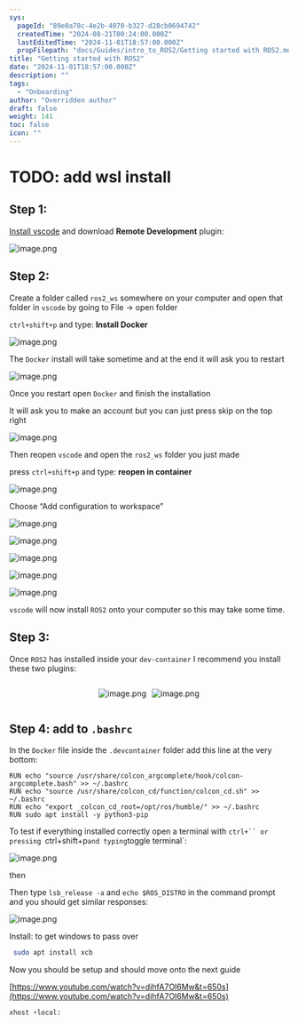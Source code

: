 ```yaml
---
sys:
  pageId: "89e0a78c-4e2b-4070-b327-d28cb0694742"
  createdTime: "2024-08-21T00:24:00.000Z"
  lastEditedTime: "2024-11-01T18:57:00.000Z"
  propFilepath: "docs/Guides/intro_to_ROS2/Getting started with ROS2.md"
title: "Getting started with ROS2"
date: "2024-11-01T18:57:00.000Z"
description: ""
tags:
  - "Onboarding"
author: "Overridden author"
draft: false
weight: 141
toc: false
icon: ""
---
```


# TODO: add wsl install

## Step 1:

[Install vscode](https://code.visualstudio.com/download) and download **Remote Development** plugin:

![image.png](https://prod-files-secure.s3.us-west-2.amazonaws.com/d518164a-d88e-44d1-a4ee-3adb3bd8bce0/efb52993-1881-4a40-b95e-6f020334f022/image.png?X-Amz-Algorithm=AWS4-HMAC-SHA256&X-Amz-Content-Sha256=UNSIGNED-PAYLOAD&X-Amz-Credential=ASIAZI2LB466S2VHWUCS%2F20250428%2Fus-west-2%2Fs3%2Faws4_request&X-Amz-Date=20250428T082956Z&X-Amz-Expires=3600&X-Amz-Security-Token=IQoJb3JpZ2luX2VjENj%2F%2F%2F%2F%2F%2F%2F%2F%2F%2FwEaCXVzLXdlc3QtMiJIMEYCIQDSkecjepQcEmoMBA3KsEyiBJV3DQ90TNB6AQA3ksMyxgIhAPtuZjaalJTZkKHeZGCRgUVlzR%2BOSmoUXIbUbN4N%2Ba9OKv8DCHEQABoMNjM3NDIzMTgzODA1Igxce8nNLoIB5rAAHCkq3AN0UTz6zPov%2BKIjea7cnBWonabvOVvBq5aTufftd4Ckv8rV3KWGlmsz%2F2gOmebmoVUmT2KAYy08RhPueSwhOYDF6CaIZki4hDsK9uK%2F%2B%2Fzi%2FMd%2BwMIxO4poDDXGron0VJy%2Bl9GNiKz3KZDP7cycnl0HZCu%2FB0loDhZOUdc3KLm7pm7iUusls1Qmh9bg2AdiLsT68mvdamQ5I4Wpag%2FJD2S9aZyL7YX27839sa5%2BwZs0TZ8mwfTdcBUVS6s5GFvQSxcmY6CCOOlFx2%2B7qG%2FD1q1%2BHh%2BRXrgS0GFmG%2FajE%2F3gTNeL92qCElxz2lGvn33XALYXOMQ1k8LNxk8iIFXQnkcfB76vpvvK4KmG53ycXYSQeHDMLTopYzi12CM5XKvPCL%2F1tZBhMVetmnYJME4FHJq0V1QFlrj11fKvj5GM6iAczKKeIKl%2B8Z%2F9x724iAoC2pfhb4G9gChmFzgeU5FTgOhdsLj%2B9tg9EX4lyc5N21huKu7F6V4skygOK%2Bc8ybKM%2BDrfU%2FFClDrxciKWwCUWt%2BgxJ%2BHAYoQrQiv0VsIkDb5AmkkB0dz8dqpo6gKKEEMdwKurx3W0yC3BIicFuf5MzOl6YK%2BlYFoJAs9Yr0YYzQozzkg4Y1DVsGp832lXFDDg5rzABjqkAYltduVVlOSY1Tbox1QhM4vbx3QdmOvGMjUR5M4akTqIwkBNPhyUzRRfzy60nfVbAmRakNLHvIMPGFqAUP1B8DyRc8mdLTVMSM3A2Bgt8GLIfgNV6GShFjGQl0NtH7MLUIVDDfJM0A%2FX1Ml6JdDoMijSE1ZqADAitPNPOUVPOESiGRyipo%2BHxV92pDr7CLkdHmUOoxYCn77CnNBnx7QA6sLHRbmA&X-Amz-Signature=34e323f68584b09d5c9e556eda84a6349abcc0b006f94d0665e9e62921b1a481&X-Amz-SignedHeaders=host&x-id=GetObject)

## Step 2:

Create a folder called `ros2_ws` somewhere on your computer and open that folder in `vscode` by going to File → open folder 

`ctrl+shift+p` and type: **Install Docker**

![image.png](https://prod-files-secure.s3.us-west-2.amazonaws.com/d518164a-d88e-44d1-a4ee-3adb3bd8bce0/2269dc0e-1cd5-47ff-bceb-c04ad9b2eab0/image.png?X-Amz-Algorithm=AWS4-HMAC-SHA256&X-Amz-Content-Sha256=UNSIGNED-PAYLOAD&X-Amz-Credential=ASIAZI2LB466S2VHWUCS%2F20250428%2Fus-west-2%2Fs3%2Faws4_request&X-Amz-Date=20250428T082957Z&X-Amz-Expires=3600&X-Amz-Security-Token=IQoJb3JpZ2luX2VjENj%2F%2F%2F%2F%2F%2F%2F%2F%2F%2FwEaCXVzLXdlc3QtMiJIMEYCIQDSkecjepQcEmoMBA3KsEyiBJV3DQ90TNB6AQA3ksMyxgIhAPtuZjaalJTZkKHeZGCRgUVlzR%2BOSmoUXIbUbN4N%2Ba9OKv8DCHEQABoMNjM3NDIzMTgzODA1Igxce8nNLoIB5rAAHCkq3AN0UTz6zPov%2BKIjea7cnBWonabvOVvBq5aTufftd4Ckv8rV3KWGlmsz%2F2gOmebmoVUmT2KAYy08RhPueSwhOYDF6CaIZki4hDsK9uK%2F%2B%2Fzi%2FMd%2BwMIxO4poDDXGron0VJy%2Bl9GNiKz3KZDP7cycnl0HZCu%2FB0loDhZOUdc3KLm7pm7iUusls1Qmh9bg2AdiLsT68mvdamQ5I4Wpag%2FJD2S9aZyL7YX27839sa5%2BwZs0TZ8mwfTdcBUVS6s5GFvQSxcmY6CCOOlFx2%2B7qG%2FD1q1%2BHh%2BRXrgS0GFmG%2FajE%2F3gTNeL92qCElxz2lGvn33XALYXOMQ1k8LNxk8iIFXQnkcfB76vpvvK4KmG53ycXYSQeHDMLTopYzi12CM5XKvPCL%2F1tZBhMVetmnYJME4FHJq0V1QFlrj11fKvj5GM6iAczKKeIKl%2B8Z%2F9x724iAoC2pfhb4G9gChmFzgeU5FTgOhdsLj%2B9tg9EX4lyc5N21huKu7F6V4skygOK%2Bc8ybKM%2BDrfU%2FFClDrxciKWwCUWt%2BgxJ%2BHAYoQrQiv0VsIkDb5AmkkB0dz8dqpo6gKKEEMdwKurx3W0yC3BIicFuf5MzOl6YK%2BlYFoJAs9Yr0YYzQozzkg4Y1DVsGp832lXFDDg5rzABjqkAYltduVVlOSY1Tbox1QhM4vbx3QdmOvGMjUR5M4akTqIwkBNPhyUzRRfzy60nfVbAmRakNLHvIMPGFqAUP1B8DyRc8mdLTVMSM3A2Bgt8GLIfgNV6GShFjGQl0NtH7MLUIVDDfJM0A%2FX1Ml6JdDoMijSE1ZqADAitPNPOUVPOESiGRyipo%2BHxV92pDr7CLkdHmUOoxYCn77CnNBnx7QA6sLHRbmA&X-Amz-Signature=c55f9dcb0bbdc8b075f0035a4d3cdc0dd2e6aaaeaccc42fb4826bb51f12af0c6&X-Amz-SignedHeaders=host&x-id=GetObject)

The `Docker` install will take sometime and at the end it will ask you to restart

![image.png](https://prod-files-secure.s3.us-west-2.amazonaws.com/d518164a-d88e-44d1-a4ee-3adb3bd8bce0/ed233f78-be33-4b1f-b89c-9c346c0e961e/image.png?X-Amz-Algorithm=AWS4-HMAC-SHA256&X-Amz-Content-Sha256=UNSIGNED-PAYLOAD&X-Amz-Credential=ASIAZI2LB466S2VHWUCS%2F20250428%2Fus-west-2%2Fs3%2Faws4_request&X-Amz-Date=20250428T082956Z&X-Amz-Expires=3600&X-Amz-Security-Token=IQoJb3JpZ2luX2VjENj%2F%2F%2F%2F%2F%2F%2F%2F%2F%2FwEaCXVzLXdlc3QtMiJIMEYCIQDSkecjepQcEmoMBA3KsEyiBJV3DQ90TNB6AQA3ksMyxgIhAPtuZjaalJTZkKHeZGCRgUVlzR%2BOSmoUXIbUbN4N%2Ba9OKv8DCHEQABoMNjM3NDIzMTgzODA1Igxce8nNLoIB5rAAHCkq3AN0UTz6zPov%2BKIjea7cnBWonabvOVvBq5aTufftd4Ckv8rV3KWGlmsz%2F2gOmebmoVUmT2KAYy08RhPueSwhOYDF6CaIZki4hDsK9uK%2F%2B%2Fzi%2FMd%2BwMIxO4poDDXGron0VJy%2Bl9GNiKz3KZDP7cycnl0HZCu%2FB0loDhZOUdc3KLm7pm7iUusls1Qmh9bg2AdiLsT68mvdamQ5I4Wpag%2FJD2S9aZyL7YX27839sa5%2BwZs0TZ8mwfTdcBUVS6s5GFvQSxcmY6CCOOlFx2%2B7qG%2FD1q1%2BHh%2BRXrgS0GFmG%2FajE%2F3gTNeL92qCElxz2lGvn33XALYXOMQ1k8LNxk8iIFXQnkcfB76vpvvK4KmG53ycXYSQeHDMLTopYzi12CM5XKvPCL%2F1tZBhMVetmnYJME4FHJq0V1QFlrj11fKvj5GM6iAczKKeIKl%2B8Z%2F9x724iAoC2pfhb4G9gChmFzgeU5FTgOhdsLj%2B9tg9EX4lyc5N21huKu7F6V4skygOK%2Bc8ybKM%2BDrfU%2FFClDrxciKWwCUWt%2BgxJ%2BHAYoQrQiv0VsIkDb5AmkkB0dz8dqpo6gKKEEMdwKurx3W0yC3BIicFuf5MzOl6YK%2BlYFoJAs9Yr0YYzQozzkg4Y1DVsGp832lXFDDg5rzABjqkAYltduVVlOSY1Tbox1QhM4vbx3QdmOvGMjUR5M4akTqIwkBNPhyUzRRfzy60nfVbAmRakNLHvIMPGFqAUP1B8DyRc8mdLTVMSM3A2Bgt8GLIfgNV6GShFjGQl0NtH7MLUIVDDfJM0A%2FX1Ml6JdDoMijSE1ZqADAitPNPOUVPOESiGRyipo%2BHxV92pDr7CLkdHmUOoxYCn77CnNBnx7QA6sLHRbmA&X-Amz-Signature=dcf1b44a82e165878faa6d3069b25da9873e5274d7ea2fedaf917e73defa3c34&X-Amz-SignedHeaders=host&x-id=GetObject)

Once you restart open `Docker` and finish the installation

It will ask you to make an account but you can just press skip on the top right

![image.png](https://prod-files-secure.s3.us-west-2.amazonaws.com/d518164a-d88e-44d1-a4ee-3adb3bd8bce0/21010ad9-1659-4fd9-9f59-9932a09b2a3d/image.png?X-Amz-Algorithm=AWS4-HMAC-SHA256&X-Amz-Content-Sha256=UNSIGNED-PAYLOAD&X-Amz-Credential=ASIAZI2LB466S2VHWUCS%2F20250428%2Fus-west-2%2Fs3%2Faws4_request&X-Amz-Date=20250428T082957Z&X-Amz-Expires=3600&X-Amz-Security-Token=IQoJb3JpZ2luX2VjENj%2F%2F%2F%2F%2F%2F%2F%2F%2F%2FwEaCXVzLXdlc3QtMiJIMEYCIQDSkecjepQcEmoMBA3KsEyiBJV3DQ90TNB6AQA3ksMyxgIhAPtuZjaalJTZkKHeZGCRgUVlzR%2BOSmoUXIbUbN4N%2Ba9OKv8DCHEQABoMNjM3NDIzMTgzODA1Igxce8nNLoIB5rAAHCkq3AN0UTz6zPov%2BKIjea7cnBWonabvOVvBq5aTufftd4Ckv8rV3KWGlmsz%2F2gOmebmoVUmT2KAYy08RhPueSwhOYDF6CaIZki4hDsK9uK%2F%2B%2Fzi%2FMd%2BwMIxO4poDDXGron0VJy%2Bl9GNiKz3KZDP7cycnl0HZCu%2FB0loDhZOUdc3KLm7pm7iUusls1Qmh9bg2AdiLsT68mvdamQ5I4Wpag%2FJD2S9aZyL7YX27839sa5%2BwZs0TZ8mwfTdcBUVS6s5GFvQSxcmY6CCOOlFx2%2B7qG%2FD1q1%2BHh%2BRXrgS0GFmG%2FajE%2F3gTNeL92qCElxz2lGvn33XALYXOMQ1k8LNxk8iIFXQnkcfB76vpvvK4KmG53ycXYSQeHDMLTopYzi12CM5XKvPCL%2F1tZBhMVetmnYJME4FHJq0V1QFlrj11fKvj5GM6iAczKKeIKl%2B8Z%2F9x724iAoC2pfhb4G9gChmFzgeU5FTgOhdsLj%2B9tg9EX4lyc5N21huKu7F6V4skygOK%2Bc8ybKM%2BDrfU%2FFClDrxciKWwCUWt%2BgxJ%2BHAYoQrQiv0VsIkDb5AmkkB0dz8dqpo6gKKEEMdwKurx3W0yC3BIicFuf5MzOl6YK%2BlYFoJAs9Yr0YYzQozzkg4Y1DVsGp832lXFDDg5rzABjqkAYltduVVlOSY1Tbox1QhM4vbx3QdmOvGMjUR5M4akTqIwkBNPhyUzRRfzy60nfVbAmRakNLHvIMPGFqAUP1B8DyRc8mdLTVMSM3A2Bgt8GLIfgNV6GShFjGQl0NtH7MLUIVDDfJM0A%2FX1Ml6JdDoMijSE1ZqADAitPNPOUVPOESiGRyipo%2BHxV92pDr7CLkdHmUOoxYCn77CnNBnx7QA6sLHRbmA&X-Amz-Signature=dd8e907be0a47d5d6b37f3690d29fd042cc8cc883a23cf20733bf9834894c863&X-Amz-SignedHeaders=host&x-id=GetObject)

Then reopen `vscode` and open the `ros2_ws` folder you just made

press `ctrl+shift+p` and type: **reopen in container**

![image.png](https://prod-files-secure.s3.us-west-2.amazonaws.com/d518164a-d88e-44d1-a4ee-3adb3bd8bce0/4e93b8c2-41ad-488c-8095-c74205196118/image.png?X-Amz-Algorithm=AWS4-HMAC-SHA256&X-Amz-Content-Sha256=UNSIGNED-PAYLOAD&X-Amz-Credential=ASIAZI2LB466S2VHWUCS%2F20250428%2Fus-west-2%2Fs3%2Faws4_request&X-Amz-Date=20250428T082956Z&X-Amz-Expires=3600&X-Amz-Security-Token=IQoJb3JpZ2luX2VjENj%2F%2F%2F%2F%2F%2F%2F%2F%2F%2FwEaCXVzLXdlc3QtMiJIMEYCIQDSkecjepQcEmoMBA3KsEyiBJV3DQ90TNB6AQA3ksMyxgIhAPtuZjaalJTZkKHeZGCRgUVlzR%2BOSmoUXIbUbN4N%2Ba9OKv8DCHEQABoMNjM3NDIzMTgzODA1Igxce8nNLoIB5rAAHCkq3AN0UTz6zPov%2BKIjea7cnBWonabvOVvBq5aTufftd4Ckv8rV3KWGlmsz%2F2gOmebmoVUmT2KAYy08RhPueSwhOYDF6CaIZki4hDsK9uK%2F%2B%2Fzi%2FMd%2BwMIxO4poDDXGron0VJy%2Bl9GNiKz3KZDP7cycnl0HZCu%2FB0loDhZOUdc3KLm7pm7iUusls1Qmh9bg2AdiLsT68mvdamQ5I4Wpag%2FJD2S9aZyL7YX27839sa5%2BwZs0TZ8mwfTdcBUVS6s5GFvQSxcmY6CCOOlFx2%2B7qG%2FD1q1%2BHh%2BRXrgS0GFmG%2FajE%2F3gTNeL92qCElxz2lGvn33XALYXOMQ1k8LNxk8iIFXQnkcfB76vpvvK4KmG53ycXYSQeHDMLTopYzi12CM5XKvPCL%2F1tZBhMVetmnYJME4FHJq0V1QFlrj11fKvj5GM6iAczKKeIKl%2B8Z%2F9x724iAoC2pfhb4G9gChmFzgeU5FTgOhdsLj%2B9tg9EX4lyc5N21huKu7F6V4skygOK%2Bc8ybKM%2BDrfU%2FFClDrxciKWwCUWt%2BgxJ%2BHAYoQrQiv0VsIkDb5AmkkB0dz8dqpo6gKKEEMdwKurx3W0yC3BIicFuf5MzOl6YK%2BlYFoJAs9Yr0YYzQozzkg4Y1DVsGp832lXFDDg5rzABjqkAYltduVVlOSY1Tbox1QhM4vbx3QdmOvGMjUR5M4akTqIwkBNPhyUzRRfzy60nfVbAmRakNLHvIMPGFqAUP1B8DyRc8mdLTVMSM3A2Bgt8GLIfgNV6GShFjGQl0NtH7MLUIVDDfJM0A%2FX1Ml6JdDoMijSE1ZqADAitPNPOUVPOESiGRyipo%2BHxV92pDr7CLkdHmUOoxYCn77CnNBnx7QA6sLHRbmA&X-Amz-Signature=78108ab8265490ce445267414e9663307e43b40c206224bcda59dc7120ae6260&X-Amz-SignedHeaders=host&x-id=GetObject)

Choose “Add configuration to workspace”

![image.png](https://prod-files-secure.s3.us-west-2.amazonaws.com/d518164a-d88e-44d1-a4ee-3adb3bd8bce0/9560b282-5060-4989-ba37-97e7b2c22476/image.png?X-Amz-Algorithm=AWS4-HMAC-SHA256&X-Amz-Content-Sha256=UNSIGNED-PAYLOAD&X-Amz-Credential=ASIAZI2LB466S2VHWUCS%2F20250428%2Fus-west-2%2Fs3%2Faws4_request&X-Amz-Date=20250428T082957Z&X-Amz-Expires=3600&X-Amz-Security-Token=IQoJb3JpZ2luX2VjENj%2F%2F%2F%2F%2F%2F%2F%2F%2F%2FwEaCXVzLXdlc3QtMiJIMEYCIQDSkecjepQcEmoMBA3KsEyiBJV3DQ90TNB6AQA3ksMyxgIhAPtuZjaalJTZkKHeZGCRgUVlzR%2BOSmoUXIbUbN4N%2Ba9OKv8DCHEQABoMNjM3NDIzMTgzODA1Igxce8nNLoIB5rAAHCkq3AN0UTz6zPov%2BKIjea7cnBWonabvOVvBq5aTufftd4Ckv8rV3KWGlmsz%2F2gOmebmoVUmT2KAYy08RhPueSwhOYDF6CaIZki4hDsK9uK%2F%2B%2Fzi%2FMd%2BwMIxO4poDDXGron0VJy%2Bl9GNiKz3KZDP7cycnl0HZCu%2FB0loDhZOUdc3KLm7pm7iUusls1Qmh9bg2AdiLsT68mvdamQ5I4Wpag%2FJD2S9aZyL7YX27839sa5%2BwZs0TZ8mwfTdcBUVS6s5GFvQSxcmY6CCOOlFx2%2B7qG%2FD1q1%2BHh%2BRXrgS0GFmG%2FajE%2F3gTNeL92qCElxz2lGvn33XALYXOMQ1k8LNxk8iIFXQnkcfB76vpvvK4KmG53ycXYSQeHDMLTopYzi12CM5XKvPCL%2F1tZBhMVetmnYJME4FHJq0V1QFlrj11fKvj5GM6iAczKKeIKl%2B8Z%2F9x724iAoC2pfhb4G9gChmFzgeU5FTgOhdsLj%2B9tg9EX4lyc5N21huKu7F6V4skygOK%2Bc8ybKM%2BDrfU%2FFClDrxciKWwCUWt%2BgxJ%2BHAYoQrQiv0VsIkDb5AmkkB0dz8dqpo6gKKEEMdwKurx3W0yC3BIicFuf5MzOl6YK%2BlYFoJAs9Yr0YYzQozzkg4Y1DVsGp832lXFDDg5rzABjqkAYltduVVlOSY1Tbox1QhM4vbx3QdmOvGMjUR5M4akTqIwkBNPhyUzRRfzy60nfVbAmRakNLHvIMPGFqAUP1B8DyRc8mdLTVMSM3A2Bgt8GLIfgNV6GShFjGQl0NtH7MLUIVDDfJM0A%2FX1Ml6JdDoMijSE1ZqADAitPNPOUVPOESiGRyipo%2BHxV92pDr7CLkdHmUOoxYCn77CnNBnx7QA6sLHRbmA&X-Amz-Signature=39f44424b1c57d5934c765683fb584a1b05c75bc057104716715dbb8a0d5d6bc&X-Amz-SignedHeaders=host&x-id=GetObject)

![image.png](https://prod-files-secure.s3.us-west-2.amazonaws.com/d518164a-d88e-44d1-a4ee-3adb3bd8bce0/2ee63f81-886b-48e8-a553-dc6e5eac99e4/image.png?X-Amz-Algorithm=AWS4-HMAC-SHA256&X-Amz-Content-Sha256=UNSIGNED-PAYLOAD&X-Amz-Credential=ASIAZI2LB466S2VHWUCS%2F20250428%2Fus-west-2%2Fs3%2Faws4_request&X-Amz-Date=20250428T082956Z&X-Amz-Expires=3600&X-Amz-Security-Token=IQoJb3JpZ2luX2VjENj%2F%2F%2F%2F%2F%2F%2F%2F%2F%2FwEaCXVzLXdlc3QtMiJIMEYCIQDSkecjepQcEmoMBA3KsEyiBJV3DQ90TNB6AQA3ksMyxgIhAPtuZjaalJTZkKHeZGCRgUVlzR%2BOSmoUXIbUbN4N%2Ba9OKv8DCHEQABoMNjM3NDIzMTgzODA1Igxce8nNLoIB5rAAHCkq3AN0UTz6zPov%2BKIjea7cnBWonabvOVvBq5aTufftd4Ckv8rV3KWGlmsz%2F2gOmebmoVUmT2KAYy08RhPueSwhOYDF6CaIZki4hDsK9uK%2F%2B%2Fzi%2FMd%2BwMIxO4poDDXGron0VJy%2Bl9GNiKz3KZDP7cycnl0HZCu%2FB0loDhZOUdc3KLm7pm7iUusls1Qmh9bg2AdiLsT68mvdamQ5I4Wpag%2FJD2S9aZyL7YX27839sa5%2BwZs0TZ8mwfTdcBUVS6s5GFvQSxcmY6CCOOlFx2%2B7qG%2FD1q1%2BHh%2BRXrgS0GFmG%2FajE%2F3gTNeL92qCElxz2lGvn33XALYXOMQ1k8LNxk8iIFXQnkcfB76vpvvK4KmG53ycXYSQeHDMLTopYzi12CM5XKvPCL%2F1tZBhMVetmnYJME4FHJq0V1QFlrj11fKvj5GM6iAczKKeIKl%2B8Z%2F9x724iAoC2pfhb4G9gChmFzgeU5FTgOhdsLj%2B9tg9EX4lyc5N21huKu7F6V4skygOK%2Bc8ybKM%2BDrfU%2FFClDrxciKWwCUWt%2BgxJ%2BHAYoQrQiv0VsIkDb5AmkkB0dz8dqpo6gKKEEMdwKurx3W0yC3BIicFuf5MzOl6YK%2BlYFoJAs9Yr0YYzQozzkg4Y1DVsGp832lXFDDg5rzABjqkAYltduVVlOSY1Tbox1QhM4vbx3QdmOvGMjUR5M4akTqIwkBNPhyUzRRfzy60nfVbAmRakNLHvIMPGFqAUP1B8DyRc8mdLTVMSM3A2Bgt8GLIfgNV6GShFjGQl0NtH7MLUIVDDfJM0A%2FX1Ml6JdDoMijSE1ZqADAitPNPOUVPOESiGRyipo%2BHxV92pDr7CLkdHmUOoxYCn77CnNBnx7QA6sLHRbmA&X-Amz-Signature=4f4ffe9d0d92fbd46da2218643575919c15a51404d242dfaf91fb1cd413a6727&X-Amz-SignedHeaders=host&x-id=GetObject)

![image.png](https://prod-files-secure.s3.us-west-2.amazonaws.com/d518164a-d88e-44d1-a4ee-3adb3bd8bce0/ae1580b2-b048-407e-aed9-b584224a7a04/image.png?X-Amz-Algorithm=AWS4-HMAC-SHA256&X-Amz-Content-Sha256=UNSIGNED-PAYLOAD&X-Amz-Credential=ASIAZI2LB466S2VHWUCS%2F20250428%2Fus-west-2%2Fs3%2Faws4_request&X-Amz-Date=20250428T082957Z&X-Amz-Expires=3600&X-Amz-Security-Token=IQoJb3JpZ2luX2VjENj%2F%2F%2F%2F%2F%2F%2F%2F%2F%2FwEaCXVzLXdlc3QtMiJIMEYCIQDSkecjepQcEmoMBA3KsEyiBJV3DQ90TNB6AQA3ksMyxgIhAPtuZjaalJTZkKHeZGCRgUVlzR%2BOSmoUXIbUbN4N%2Ba9OKv8DCHEQABoMNjM3NDIzMTgzODA1Igxce8nNLoIB5rAAHCkq3AN0UTz6zPov%2BKIjea7cnBWonabvOVvBq5aTufftd4Ckv8rV3KWGlmsz%2F2gOmebmoVUmT2KAYy08RhPueSwhOYDF6CaIZki4hDsK9uK%2F%2B%2Fzi%2FMd%2BwMIxO4poDDXGron0VJy%2Bl9GNiKz3KZDP7cycnl0HZCu%2FB0loDhZOUdc3KLm7pm7iUusls1Qmh9bg2AdiLsT68mvdamQ5I4Wpag%2FJD2S9aZyL7YX27839sa5%2BwZs0TZ8mwfTdcBUVS6s5GFvQSxcmY6CCOOlFx2%2B7qG%2FD1q1%2BHh%2BRXrgS0GFmG%2FajE%2F3gTNeL92qCElxz2lGvn33XALYXOMQ1k8LNxk8iIFXQnkcfB76vpvvK4KmG53ycXYSQeHDMLTopYzi12CM5XKvPCL%2F1tZBhMVetmnYJME4FHJq0V1QFlrj11fKvj5GM6iAczKKeIKl%2B8Z%2F9x724iAoC2pfhb4G9gChmFzgeU5FTgOhdsLj%2B9tg9EX4lyc5N21huKu7F6V4skygOK%2Bc8ybKM%2BDrfU%2FFClDrxciKWwCUWt%2BgxJ%2BHAYoQrQiv0VsIkDb5AmkkB0dz8dqpo6gKKEEMdwKurx3W0yC3BIicFuf5MzOl6YK%2BlYFoJAs9Yr0YYzQozzkg4Y1DVsGp832lXFDDg5rzABjqkAYltduVVlOSY1Tbox1QhM4vbx3QdmOvGMjUR5M4akTqIwkBNPhyUzRRfzy60nfVbAmRakNLHvIMPGFqAUP1B8DyRc8mdLTVMSM3A2Bgt8GLIfgNV6GShFjGQl0NtH7MLUIVDDfJM0A%2FX1Ml6JdDoMijSE1ZqADAitPNPOUVPOESiGRyipo%2BHxV92pDr7CLkdHmUOoxYCn77CnNBnx7QA6sLHRbmA&X-Amz-Signature=71b6abba91d9a2aa36a8c5314b60cf8ed277f7751d624119f27e54376aa98f76&X-Amz-SignedHeaders=host&x-id=GetObject)

![image.png](https://prod-files-secure.s3.us-west-2.amazonaws.com/d518164a-d88e-44d1-a4ee-3adb3bd8bce0/53255b28-f75e-430f-b9e3-c0ac8577e42b/image.png?X-Amz-Algorithm=AWS4-HMAC-SHA256&X-Amz-Content-Sha256=UNSIGNED-PAYLOAD&X-Amz-Credential=ASIAZI2LB466S2VHWUCS%2F20250428%2Fus-west-2%2Fs3%2Faws4_request&X-Amz-Date=20250428T082956Z&X-Amz-Expires=3600&X-Amz-Security-Token=IQoJb3JpZ2luX2VjENj%2F%2F%2F%2F%2F%2F%2F%2F%2F%2FwEaCXVzLXdlc3QtMiJIMEYCIQDSkecjepQcEmoMBA3KsEyiBJV3DQ90TNB6AQA3ksMyxgIhAPtuZjaalJTZkKHeZGCRgUVlzR%2BOSmoUXIbUbN4N%2Ba9OKv8DCHEQABoMNjM3NDIzMTgzODA1Igxce8nNLoIB5rAAHCkq3AN0UTz6zPov%2BKIjea7cnBWonabvOVvBq5aTufftd4Ckv8rV3KWGlmsz%2F2gOmebmoVUmT2KAYy08RhPueSwhOYDF6CaIZki4hDsK9uK%2F%2B%2Fzi%2FMd%2BwMIxO4poDDXGron0VJy%2Bl9GNiKz3KZDP7cycnl0HZCu%2FB0loDhZOUdc3KLm7pm7iUusls1Qmh9bg2AdiLsT68mvdamQ5I4Wpag%2FJD2S9aZyL7YX27839sa5%2BwZs0TZ8mwfTdcBUVS6s5GFvQSxcmY6CCOOlFx2%2B7qG%2FD1q1%2BHh%2BRXrgS0GFmG%2FajE%2F3gTNeL92qCElxz2lGvn33XALYXOMQ1k8LNxk8iIFXQnkcfB76vpvvK4KmG53ycXYSQeHDMLTopYzi12CM5XKvPCL%2F1tZBhMVetmnYJME4FHJq0V1QFlrj11fKvj5GM6iAczKKeIKl%2B8Z%2F9x724iAoC2pfhb4G9gChmFzgeU5FTgOhdsLj%2B9tg9EX4lyc5N21huKu7F6V4skygOK%2Bc8ybKM%2BDrfU%2FFClDrxciKWwCUWt%2BgxJ%2BHAYoQrQiv0VsIkDb5AmkkB0dz8dqpo6gKKEEMdwKurx3W0yC3BIicFuf5MzOl6YK%2BlYFoJAs9Yr0YYzQozzkg4Y1DVsGp832lXFDDg5rzABjqkAYltduVVlOSY1Tbox1QhM4vbx3QdmOvGMjUR5M4akTqIwkBNPhyUzRRfzy60nfVbAmRakNLHvIMPGFqAUP1B8DyRc8mdLTVMSM3A2Bgt8GLIfgNV6GShFjGQl0NtH7MLUIVDDfJM0A%2FX1Ml6JdDoMijSE1ZqADAitPNPOUVPOESiGRyipo%2BHxV92pDr7CLkdHmUOoxYCn77CnNBnx7QA6sLHRbmA&X-Amz-Signature=9d989825c3e7ae335f03f59b85167aa48ef2c907f5518505da82c7e298350610&X-Amz-SignedHeaders=host&x-id=GetObject)

![image.png](https://prod-files-secure.s3.us-west-2.amazonaws.com/d518164a-d88e-44d1-a4ee-3adb3bd8bce0/7c562767-5af9-4ffb-97d1-327bcdf4ee00/image.png?X-Amz-Algorithm=AWS4-HMAC-SHA256&X-Amz-Content-Sha256=UNSIGNED-PAYLOAD&X-Amz-Credential=ASIAZI2LB466S2VHWUCS%2F20250428%2Fus-west-2%2Fs3%2Faws4_request&X-Amz-Date=20250428T082957Z&X-Amz-Expires=3600&X-Amz-Security-Token=IQoJb3JpZ2luX2VjENj%2F%2F%2F%2F%2F%2F%2F%2F%2F%2FwEaCXVzLXdlc3QtMiJIMEYCIQDSkecjepQcEmoMBA3KsEyiBJV3DQ90TNB6AQA3ksMyxgIhAPtuZjaalJTZkKHeZGCRgUVlzR%2BOSmoUXIbUbN4N%2Ba9OKv8DCHEQABoMNjM3NDIzMTgzODA1Igxce8nNLoIB5rAAHCkq3AN0UTz6zPov%2BKIjea7cnBWonabvOVvBq5aTufftd4Ckv8rV3KWGlmsz%2F2gOmebmoVUmT2KAYy08RhPueSwhOYDF6CaIZki4hDsK9uK%2F%2B%2Fzi%2FMd%2BwMIxO4poDDXGron0VJy%2Bl9GNiKz3KZDP7cycnl0HZCu%2FB0loDhZOUdc3KLm7pm7iUusls1Qmh9bg2AdiLsT68mvdamQ5I4Wpag%2FJD2S9aZyL7YX27839sa5%2BwZs0TZ8mwfTdcBUVS6s5GFvQSxcmY6CCOOlFx2%2B7qG%2FD1q1%2BHh%2BRXrgS0GFmG%2FajE%2F3gTNeL92qCElxz2lGvn33XALYXOMQ1k8LNxk8iIFXQnkcfB76vpvvK4KmG53ycXYSQeHDMLTopYzi12CM5XKvPCL%2F1tZBhMVetmnYJME4FHJq0V1QFlrj11fKvj5GM6iAczKKeIKl%2B8Z%2F9x724iAoC2pfhb4G9gChmFzgeU5FTgOhdsLj%2B9tg9EX4lyc5N21huKu7F6V4skygOK%2Bc8ybKM%2BDrfU%2FFClDrxciKWwCUWt%2BgxJ%2BHAYoQrQiv0VsIkDb5AmkkB0dz8dqpo6gKKEEMdwKurx3W0yC3BIicFuf5MzOl6YK%2BlYFoJAs9Yr0YYzQozzkg4Y1DVsGp832lXFDDg5rzABjqkAYltduVVlOSY1Tbox1QhM4vbx3QdmOvGMjUR5M4akTqIwkBNPhyUzRRfzy60nfVbAmRakNLHvIMPGFqAUP1B8DyRc8mdLTVMSM3A2Bgt8GLIfgNV6GShFjGQl0NtH7MLUIVDDfJM0A%2FX1Ml6JdDoMijSE1ZqADAitPNPOUVPOESiGRyipo%2BHxV92pDr7CLkdHmUOoxYCn77CnNBnx7QA6sLHRbmA&X-Amz-Signature=a2361413b3a02710441acf665e3dfc0d33627f3e59259526a13d2b6a141bed1c&X-Amz-SignedHeaders=host&x-id=GetObject)

`vscode` will now install `ROS2` onto your computer so this may take some time.

## Step 3:

Once `ROS2` has installed inside your `dev-container` I recommend you install these two plugins:

<div style="display: flex;flex-direction: row; column-gap:10px; max-width: 630px;justify-content: center;">
<div>

![image.png](https://prod-files-secure.s3.us-west-2.amazonaws.com/d518164a-d88e-44d1-a4ee-3adb3bd8bce0/3fc3d550-5a54-4ba1-ba6b-faa01cdb7369/image.png?X-Amz-Algorithm=AWS4-HMAC-SHA256&X-Amz-Content-Sha256=UNSIGNED-PAYLOAD&X-Amz-Credential=ASIAZI2LB466TPAOYIUE%2F20250428%2Fus-west-2%2Fs3%2Faws4_request&X-Amz-Date=20250428T083000Z&X-Amz-Expires=3600&X-Amz-Security-Token=IQoJb3JpZ2luX2VjENj%2F%2F%2F%2F%2F%2F%2F%2F%2F%2FwEaCXVzLXdlc3QtMiJIMEYCIQCJtAYcXCDnH%2Ff9zPuqXu3asIKw%2Bro2D5RguO4VNQNj8QIhAO%2F8Kf3y%2F600w3FKRm5GGSOdMFNlVdWUNpU0NF8zxSSnKv8DCHEQABoMNjM3NDIzMTgzODA1Igx9aQeWC6mlXOLNcTsq3AM7XmdT1%2BJW3xpRBhaQV93iN9wmI%2B%2BvRmQgJvELgrHifjie74LqW%2Fads2oC404GMDy0AUJBDuldtGhjhMr9sHs9B723nkDJxggTdsTdwgvRAks9vQcF5%2BKKbgNHWS2xDmi7WcExkkocjVLNKdNiA26tMeHjxoH2fJmjw4Cs0yhRO%2BKVAQPElsaDw6hlnX8VbYHEyaiM2bfO4F77li2Df6CCmMGabIOxklk%2BNcHCQnzoEeOJLxgMKzjwLMT6fypAabpUiO4%2BqKp68UdZDh8%2FlfSldf3b971jWk9TIEsWea0yXhxJ1TzlxwT5mkcGNJQV6WLXK049%2BuP6lRNmQKUm9Of%2F83wYnUyYJf6xNFPKXRbduz4TWAahvqi8viigYi6JB3ELmoqYJ7XaXqR%2FodvgG4n%2FTQB2WNmY2062x%2Bxm4Zw%2FKuMj8dovDXBEj1e00vjYq3mmJjtZpH8Fo7B%2BO5uOR94DErDLoyd5I9aJTljClmcCABD5CUESVIIHyAe3JG0irzGWebjmqbHxrQ0VRT45LoMTh83z4zi1oTocwt7k7yhDGs5mYXUvmlBevwyxYejjDh6aF486fLSswdAr0qTc4F%2BnEW6ZD7ZMWpOZhmmzJqZdDi3Dy1mO5DiTC1TGnTDg5rzABjqkAbWZOtVUpFng6kPWDViLifcLzK%2FB1v3zXw4Wv3xdh5VprbaUpBRpS9gWg7t6iHxotq1w7opEnBiW6V9wdHCxfqpXKURYJ12A69mJmOERfkJBdxFokS9cLoTw6CtQRtGAJZ1fe5SFI%2Fe2IvNKVzFNCU51D9Vn7kxdGUqLRQQs2cj7s6znNEasfNrnqVlIczFwWEiYHnFDO7wHvgECzyeT29skgwc%2B&X-Amz-Signature=1ca124ce2778792ede6c995d78b8232a0db90c07bfce4183dcc0c82d9deeb26c&X-Amz-SignedHeaders=host&x-id=GetObject)

</div>
<div>

![image.png](https://prod-files-secure.s3.us-west-2.amazonaws.com/d518164a-d88e-44d1-a4ee-3adb3bd8bce0/d994cc66-13c2-4093-a5a3-f84cf4601a82/image.png?X-Amz-Algorithm=AWS4-HMAC-SHA256&X-Amz-Content-Sha256=UNSIGNED-PAYLOAD&X-Amz-Credential=ASIAZI2LB4667X3OKRS3%2F20250428%2Fus-west-2%2Fs3%2Faws4_request&X-Amz-Date=20250428T083000Z&X-Amz-Expires=3600&X-Amz-Security-Token=IQoJb3JpZ2luX2VjENj%2F%2F%2F%2F%2F%2F%2F%2F%2F%2FwEaCXVzLXdlc3QtMiJGMEQCIEjhGmBg38EEhgc1JcMMlPSHaU%2B8KtVPdwhTmbjWvAXpAiAhpFGu%2B0EznSGPB0LuopVSO7Mj7stIxGaF1mBbBU%2BsTCr%2FAwhxEAAaDDYzNzQyMzE4MzgwNSIMHNPKN0OXc%2BfxdL4pKtwD93QahBIqUVRfhM3MOCwhAk067qwCvXMq9TAXF%2FGt55EzdtugUdEOu9dIKeH%2FYJ8fG1%2Bf9fL1F24Uxofr9Ajxeo5KmVBjIh7UQSdyat72m9Ubn8BN84okHYJYzEo3vgG6%2BXltJFa0nQ0okV7unYNB4umVd2AMWWtUGL3mUSh38gAQ6yj6mwhvvVAt7R%2BSdvlIVZwDkVUJliB0q8hwwFPWYHZF19VaojY1Z3o6BA9fg28a2sCiOrYI7oVI9qncnvTIIgoa1YVPp%2FSLqu2ki2PIvXCkBiO7Q%2BLQOPvDzdENtYwxHj5scByN43yz5Sm%2BfgA4f1jRSSYWZlABqxr6OF%2Bu7YGAVt6W4sBOKQlQtx8LI0TLBmHDnuVtgbLKmVWqOerh769sLFpnVuuqFiby7PCJDouTaCNJmU3i2iUWy9Fr7U%2Fq%2Fiv1KozKmDE9J6RtIC268n60SUrkLUGZMB6lLZ5oNS9H4wZiU8NYn83jCVgXh4p5wwMTBlVp8UWXHg35PKiQLEnJKMR5NNK9evi71KtwN3omO6zua9X4BCSTVNIxniy2FZDkFzy22u0hPrqym5fuX%2FJ1ccAUuj6jXHJW8Zbxd7lrr%2B0Rz5krg4WbMGe1h3rO1%2BKWBhMCTVuEceAwv%2Ba8wAY6pgH5BJe6%2FZ8%2F2z2yYGewgyI7qvspto8vtDVcbTq6uL8%2FNy7DX15Ntou%2B2BQhCpM9Lis7P7tw5eX%2FJ4pyEeBQ2aP7bliR0MMa6rMp0TiX7H6I4mmUQRYtOPaPq2IX7d9cy2XIZ8D%2F7I9XVfX2dj7IxxBkz%2BjKXsHN2n1QD7GiI3nwRZfzZ57zSzp6tN7Y90AXwUXIDYH8ltKgO1hP%2F00V6h%2BgNivayJTf&X-Amz-Signature=ce6959c2b825cb540ec20b43923ee12972af7985c92b846c30f5dc9e0ab2f2bd&X-Amz-SignedHeaders=host&x-id=GetObject)

</div>
</div>

## Step 4: add to `.bashrc`

In the `Docker` file inside the `.devcontainer` folder add this line at the very bottom: 

```docker
RUN echo "source /usr/share/colcon_argcomplete/hook/colcon-argcomplete.bash" >> ~/.bashrc
RUN echo "source /usr/share/colcon_cd/function/colcon_cd.sh" >> ~/.bashrc
RUN echo "export _colcon_cd_root=/opt/ros/humble/" >> ~/.bashrc
RUN sudo apt install -y python3-pip 
```

To test if everything installed correctly open a terminal with `ctrl+`` or pressing `ctrl+shift+p` and typing `toggle terminal`:

![image.png](https://prod-files-secure.s3.us-west-2.amazonaws.com/d518164a-d88e-44d1-a4ee-3adb3bd8bce0/6a4943d8-b04e-4c02-9a58-775f3384d1a5/image.png?X-Amz-Algorithm=AWS4-HMAC-SHA256&X-Amz-Content-Sha256=UNSIGNED-PAYLOAD&X-Amz-Credential=ASIAZI2LB466S2VHWUCS%2F20250428%2Fus-west-2%2Fs3%2Faws4_request&X-Amz-Date=20250428T082956Z&X-Amz-Expires=3600&X-Amz-Security-Token=IQoJb3JpZ2luX2VjENj%2F%2F%2F%2F%2F%2F%2F%2F%2F%2FwEaCXVzLXdlc3QtMiJIMEYCIQDSkecjepQcEmoMBA3KsEyiBJV3DQ90TNB6AQA3ksMyxgIhAPtuZjaalJTZkKHeZGCRgUVlzR%2BOSmoUXIbUbN4N%2Ba9OKv8DCHEQABoMNjM3NDIzMTgzODA1Igxce8nNLoIB5rAAHCkq3AN0UTz6zPov%2BKIjea7cnBWonabvOVvBq5aTufftd4Ckv8rV3KWGlmsz%2F2gOmebmoVUmT2KAYy08RhPueSwhOYDF6CaIZki4hDsK9uK%2F%2B%2Fzi%2FMd%2BwMIxO4poDDXGron0VJy%2Bl9GNiKz3KZDP7cycnl0HZCu%2FB0loDhZOUdc3KLm7pm7iUusls1Qmh9bg2AdiLsT68mvdamQ5I4Wpag%2FJD2S9aZyL7YX27839sa5%2BwZs0TZ8mwfTdcBUVS6s5GFvQSxcmY6CCOOlFx2%2B7qG%2FD1q1%2BHh%2BRXrgS0GFmG%2FajE%2F3gTNeL92qCElxz2lGvn33XALYXOMQ1k8LNxk8iIFXQnkcfB76vpvvK4KmG53ycXYSQeHDMLTopYzi12CM5XKvPCL%2F1tZBhMVetmnYJME4FHJq0V1QFlrj11fKvj5GM6iAczKKeIKl%2B8Z%2F9x724iAoC2pfhb4G9gChmFzgeU5FTgOhdsLj%2B9tg9EX4lyc5N21huKu7F6V4skygOK%2Bc8ybKM%2BDrfU%2FFClDrxciKWwCUWt%2BgxJ%2BHAYoQrQiv0VsIkDb5AmkkB0dz8dqpo6gKKEEMdwKurx3W0yC3BIicFuf5MzOl6YK%2BlYFoJAs9Yr0YYzQozzkg4Y1DVsGp832lXFDDg5rzABjqkAYltduVVlOSY1Tbox1QhM4vbx3QdmOvGMjUR5M4akTqIwkBNPhyUzRRfzy60nfVbAmRakNLHvIMPGFqAUP1B8DyRc8mdLTVMSM3A2Bgt8GLIfgNV6GShFjGQl0NtH7MLUIVDDfJM0A%2FX1Ml6JdDoMijSE1ZqADAitPNPOUVPOESiGRyipo%2BHxV92pDr7CLkdHmUOoxYCn77CnNBnx7QA6sLHRbmA&X-Amz-Signature=353212638a01e1c1ea9b0f4cc128b0643639a34e8b2653edc26d0c685c4e06b2&X-Amz-SignedHeaders=host&x-id=GetObject)

then 

Then type `lsb_release -a` and `echo $ROS_DISTRO` in the command prompt and you should get similar responses:

![image.png](https://prod-files-secure.s3.us-west-2.amazonaws.com/d518164a-d88e-44d1-a4ee-3adb3bd8bce0/3e635dec-a805-4e85-8b9e-d000e5b71a4e/image.png?X-Amz-Algorithm=AWS4-HMAC-SHA256&X-Amz-Content-Sha256=UNSIGNED-PAYLOAD&X-Amz-Credential=ASIAZI2LB466S2VHWUCS%2F20250428%2Fus-west-2%2Fs3%2Faws4_request&X-Amz-Date=20250428T082957Z&X-Amz-Expires=3600&X-Amz-Security-Token=IQoJb3JpZ2luX2VjENj%2F%2F%2F%2F%2F%2F%2F%2F%2F%2FwEaCXVzLXdlc3QtMiJIMEYCIQDSkecjepQcEmoMBA3KsEyiBJV3DQ90TNB6AQA3ksMyxgIhAPtuZjaalJTZkKHeZGCRgUVlzR%2BOSmoUXIbUbN4N%2Ba9OKv8DCHEQABoMNjM3NDIzMTgzODA1Igxce8nNLoIB5rAAHCkq3AN0UTz6zPov%2BKIjea7cnBWonabvOVvBq5aTufftd4Ckv8rV3KWGlmsz%2F2gOmebmoVUmT2KAYy08RhPueSwhOYDF6CaIZki4hDsK9uK%2F%2B%2Fzi%2FMd%2BwMIxO4poDDXGron0VJy%2Bl9GNiKz3KZDP7cycnl0HZCu%2FB0loDhZOUdc3KLm7pm7iUusls1Qmh9bg2AdiLsT68mvdamQ5I4Wpag%2FJD2S9aZyL7YX27839sa5%2BwZs0TZ8mwfTdcBUVS6s5GFvQSxcmY6CCOOlFx2%2B7qG%2FD1q1%2BHh%2BRXrgS0GFmG%2FajE%2F3gTNeL92qCElxz2lGvn33XALYXOMQ1k8LNxk8iIFXQnkcfB76vpvvK4KmG53ycXYSQeHDMLTopYzi12CM5XKvPCL%2F1tZBhMVetmnYJME4FHJq0V1QFlrj11fKvj5GM6iAczKKeIKl%2B8Z%2F9x724iAoC2pfhb4G9gChmFzgeU5FTgOhdsLj%2B9tg9EX4lyc5N21huKu7F6V4skygOK%2Bc8ybKM%2BDrfU%2FFClDrxciKWwCUWt%2BgxJ%2BHAYoQrQiv0VsIkDb5AmkkB0dz8dqpo6gKKEEMdwKurx3W0yC3BIicFuf5MzOl6YK%2BlYFoJAs9Yr0YYzQozzkg4Y1DVsGp832lXFDDg5rzABjqkAYltduVVlOSY1Tbox1QhM4vbx3QdmOvGMjUR5M4akTqIwkBNPhyUzRRfzy60nfVbAmRakNLHvIMPGFqAUP1B8DyRc8mdLTVMSM3A2Bgt8GLIfgNV6GShFjGQl0NtH7MLUIVDDfJM0A%2FX1Ml6JdDoMijSE1ZqADAitPNPOUVPOESiGRyipo%2BHxV92pDr7CLkdHmUOoxYCn77CnNBnx7QA6sLHRbmA&X-Amz-Signature=f6448556e7c276966fd85079ad7ea5376f5471031fd9d16a6f3d90925c683172&X-Amz-SignedHeaders=host&x-id=GetObject)

Install:  to get windows to pass over

```bash
 sudo apt install xcb
```

Now you should be setup and should move onto the next guide 

[https://www.youtube.com/watch?v=dihfA7Ol6Mw&t=650s](https://www.youtube.com/watch?v=dihfA7Ol6Mw&t=650s)

```python
xhost +local:
```
